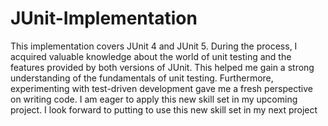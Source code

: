 # JUnit-Implementation
This implementation covers JUnit 4 and JUnit 5.
During the process, I acquired valuable knowledge about the world of unit testing and the features provided by both versions of JUnit. This helped me gain a strong understanding of the fundamentals of unit testing. Furthermore, experimenting with test-driven development gave me a fresh perspective on writing code. I am eager to apply this new skill set in my upcoming project. I look forward to putting to use this new skill set in my next project

